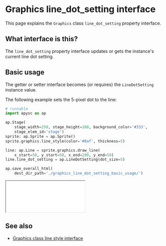 # Graphics line_dot_setting interface

This page explains the `Graphics` class `line_dot_setting` property interface.

## What interface is this?

The `line_dot_setting` property interface updates or gets the instance's current line dot setting.

## Basic usage

The getter or setter interface becomes (or requires) the `LineDotSetting` instance value.

The following example sets the 5-pixel dot to the line:

```py
# runnable
import apysc as ap

ap.Stage(
    stage_width=250, stage_height=100, background_color='#333',
    stage_elem_id='stage')
sprite: ap.Sprite = ap.Sprite()
sprite.graphics.line_style(color='#0af', thickness=5)

line: ap.Line = sprite.graphics.draw_line(
    x_start=50, y_start=50, x_end=200, y_end=50)
line.line_dot_setting = ap.LineDotSetting(dot_size=5)

ap.save_overall_html(
    dest_dir_path='./graphics_line_dot_setting_basic_usage/')
```

<iframe src="static/graphics_line_dot_setting_basic_usage/index.html" width="250" height="100"></iframe>

## See also

- [Graphics class line style interface](graphics_line_style.md)
